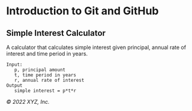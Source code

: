 # Introduction to Git and GitHub


## Simple Interest Calculator


A calculator that calculates simple interest given principal, annual rate of interest and time period in years.


```
Input:
   p, principal amount
   t, time period in years
   r, annual rate of interest
Output
   simple interest = p*t*r
```


_© 2022 XYZ, Inc._
